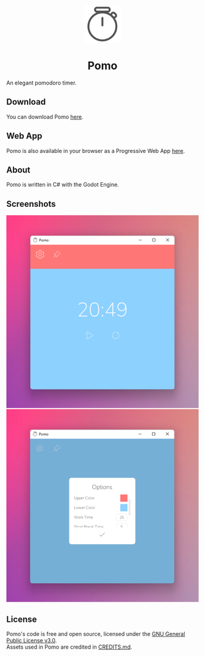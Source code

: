 <p align="center">
  <img alt="Pomo Logo" src="Textures/Custom/Logo.png" width="100px" />
  <h1 align="center">Pomo</h1>
</p>

An elegant pomodoro timer.

## Download
You can download Pomo [here](https://github.com/ierea/Pomo/releases/).

## Web App
Pomo is also available in your browser as a Progressive Web App [here](https://ierea.github.io/Pomo/).

## About
Pomo is written in C# with the Godot Engine.

## Screenshots
![Pomo Timer Screenshot](Textures/Screenshots/PomoTimerWindows.png)
![Pomo Options Screenshot](Textures/Screenshots/PomoOptionsWindows.png)

## License
Pomo's code is free and open source, licensed under the [GNU General Public License v3.0](https://opensource.org/licenses/GPL-3.0).  
Assets used in Pomo are credited in [CREDITS.md](CREDITS.md).